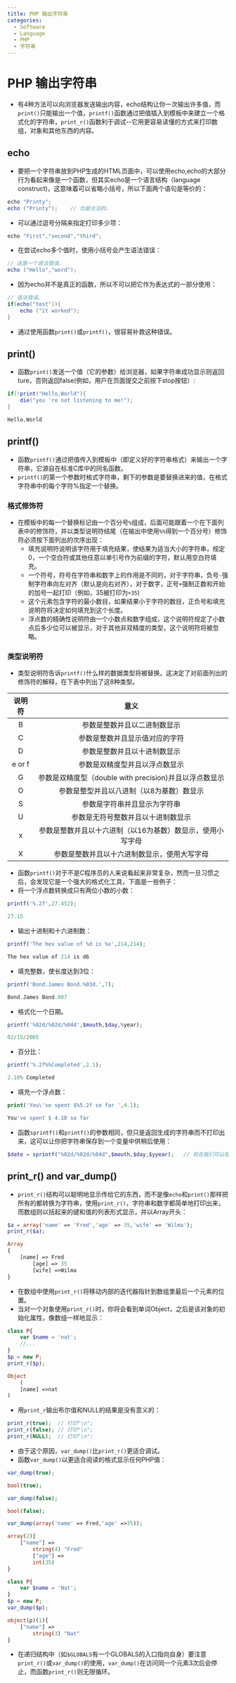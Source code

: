 ```yaml
---
title: PHP 输出字符串
categories:
  - Software
  - Language
  - PHP
  - 字符串
---
```

# PHP 输出字符串

- 有4种方法可以向浏览器发送输出内容，echo结构让你一次输出许多值，而`print()`只能输出一个值，`printf()`函数通过把值插入到模板中来建立一个格式化的字符串，`print_r()`函数利于调试--它用更容易读懂的方式来打印数组，对象和其他东西的内容。

## echo

- 要把一个字符串放到PHP生成的HTML页面中，可以使用echo,echo的大部分行为看起来像是一个函数，但其实echo是一个语言结构（language construct)，这意味着可以省略小括号，所以下面两个语句是等价的：

```java
echo "Printy";
echo ("Printy");	// 也是合法的。
```

- 可以通过逗号分隔来指定打印多少项：

```java
echo "First","second","third";
```

- 在尝试echo多个值时，使用小括号会产生语法错误：

```java
// 这是一个语法错误。
echo ("Hello","word");
```

- 因为echo并不是真正的函数，所以不可以把它作为表达式的一部分使用：

```java
// 语法错误。
if(echo("test")){
    echo ("it worked");
}
```

- 通过使用函数`print()`或`printf()`，很容易补救这种错误。

## print()

- 函数`print()`发送一个值（它的参数）给浏览器，如果字符串成功显示则返回ture，否则返回false(例如，用户在页面提交之前按下stop按钮）:

```java
if(!print("Hello,World"){
    die("you 're not listening to me!");
}

Hello,World
```

## printf()

- 函数`printf()`通过把值传入到模板中（即定义好的字符串格式）来输出一个字符串，它源自在标准C库中的同名函数。
- `printf()`的第一个参数时格式字符串，剩下的参数是要替换进来的值，在格式字符串中的每个字符%指定一个替换。

### 格式修饰符

- 在模板中的每一个替换标记由一个百分号`%`组成，后面可能跟着一个在下面列表中的修饰符，并以类型说明符结尾（在输出中使用`%%`得到一个百分号）修饰符必须按下面列出的次序出现：
    - 填充说明符说明该字符用于填充结果，使结果为适当大小的字符串，规定0，一个空白符或其他任意以单引号作为前缀的字符，默认用空白符填充。
    - 一个符号，符号在字符串和数字上的作用是不同的，对于字符串，负号`-`强制字符串向左对齐（默认是向右对齐），对于数字，正号`+`强制正数和开始的加号一起打印（例如，35被打印为`+35`)
    - 这个元素包含字符的最小数目，如果结果小于字符的数目，正负号和填充说明符将决定如何填充到这个长度。
    - 浮点数的精确性说明符由一个小数点和数字组成，这个说明符规定了小数点后多少位可以被显示，对于其他非双精度的类型，这个说明符将被忽略。

### 类型说明符

- 类型说明符告诉`printf()`什么样的数据类型将被替换。这决定了对前面列出的修饰符的解释，在下表中列出了这8种类型。

说明符|意义
:---:|:---:
B|参数是整数并且以二进制数显示
C|参数是整数并且显示值对应的字符
D|参数是整数并且以十进制数显示
e or f|参数是双精度型并且以浮点数显示
G|参数是双精度型（double with precision)并且以浮点数显示
O|参数是整型并且以八进制（以8为基数）数显示
S|参数是字符串并且显示为字符串
U|参数是无符号整数并且以十进制数显示
x|参数是整数并且以十六进制（以16为基数）数显示，使用小写字母
X|参数是整数并且以十六进制数显示，使用大写字母

- 函数`printf()`对于不是C程序员的人来说看起来非常复杂，然而一旦习惯之后，会发现它是一个强大的格式化工具，下面是一些例子：
- 将一个浮点数转换成只有两位小数的小数：

```php
printf('%.2f',27.452);

27.15
```

- 输出十进制和十六进制数：

```php
printf('The hex value of %d is %x',214,214);

The hex value of 214 is d6
```

- 填充整数，使长度达到3位：

```php
printf('Bond.James Bond.%03d.',7);

Bond.James Bond.007
```

- 格式化一个日期。

```php
printf('%02d/%02d/%04d',$mouth,$day,%year);

02/15/2005
```

- 百分比：

```php
printf('%.2f%%Completed',2.1);

2.10% Completed
```

- 填充一个浮点数：

```php
print('You\'ve spent $%5.2f so far ',4.1);

You've spent $ 4.10 so far
```

- 函数`sprintf()`和`printf()`的参数相同，但只是返回生成的字符串而不打印出来，这可以让你把字符串保存到一个变量中供稍后使用：

```php
$date = sprintf("%02d/%02d/%04d",$mouth,$day,$yyear);	// 现在我们可以在任何一个需要日期的地方将类型说明符%d替换成$date的值。
```

## print_r() and var_dump()

- `print_r()`结构可以聪明地显示传给它的东西，而不是像`echo`和`print()`那样把所有的都转换为字符串，使用`print_r()`，字符串和数字都简单地打印出来，而数组则以括起来的键和值的列表形式显示，并以Array开头：

```php
$a = array('name' => 'Fred','age' => 35,'wife' => 'Wilma');
print_r($a);

Array
{
    [name] => Fred
        [age] => 35
        [wife] =>Wilma
}
```

- 在数组中使用`print_r()`将移动内部的迭代器指针到数组里最后一个元素的位置。
- 当对一个对象使用`print_r()`时，你将会看到单词Object，之后是该对象的初始化属性，像数组一样地显示：

```php
class P{
    var $name = 'nat';
    //...
}
$p = new P;
print_r($p);

Object
    (
    [name] =>nat
)
```

- 用`print_r`输出布尔值和NULL的结果是没有意义的：

```php
print_r(true);	// 打印"\n";
print_r(false);	// 打印"\n";
print_r(NULL);	// 打印"\n";
```

- 由于这个原因，`var_dump()`比`print_r()`更适合调试。
- 函数`var_dump()`以更适合阅读的格式显示任何PHP值：

```php
var_dump(true);

bool(true);
```
```php
var_dump(false);

bool(false);
```
```php
var_dump(array('name' => Fred,'age' =>35));

array(2){
    ["name"] =>
        string(4) "Fred"
        ["age"] =>
        int(35)
}
```
```php
class P{
    var $name = 'Nat';
}
$p = new P;
var_dump($p);

object(p)(1){
    ["name"] =>
        string(3) "Nat"
}
```

- 在递归结构中（如`$GLOBALS`有一个GLOBALS的入口指向自身）要注意`print_r()`或`var_dump()`的使用，`var_dump()`在访问同一个元素3次后会停止，而函数`print_r()`则无限循环。